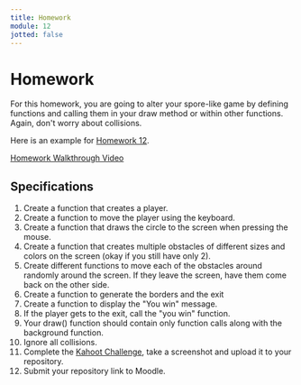 ```yaml
---
title: Homework
module: 12
jotted: false
---
```


# Homework

For this homework, you are going to alter your spore-like game by defining functions and calling them in your draw method or within other functions. Again, don't worry about collisions.

Here is an example for <a href="https://github.com/Montana-Media-Arts/120_CreativeCoding1-Fall2021-Samples/tree/master/Homework-12-Example" target="_new">Homework 12</a>.

<p><a href="//youtu.be/FGzyw7Jtyq4" data-lity>Homework Walkthrough Video</a></p>

## Specifications

1. Create a function that creates a player.
2. Create a function to move the player using the keyboard.
3. Create a function that draws the circle to the screen when pressing the mouse.
4. Create a function that creates multiple obstacles of different sizes and colors on the screen (okay if you still have only 2).
5. Create different functions to move each of the obstacles around randomly around the screen.  If they leave the screen, have them come back on the other side.
6. Create a function to generate the borders and the exit
7. Create a function to display the "You win" message.
8. If the player gets to the exit, call the "you win" function.
9. Your draw() function should contain only function calls along with the background function.
10. Ignore all collisions.
11. Complete the <a href="" target="_new">Kahoot Challenge</a>, take a screenshot and upload it to your repository.
12. Submit your repository link to Moodle.